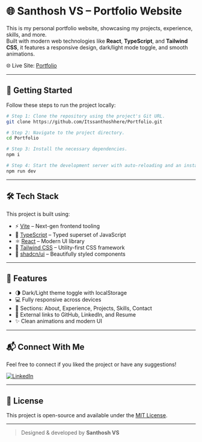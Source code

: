 
# 🌐 Santhosh VS – Portfolio Website

This is my personal portfolio website, showcasing my projects, experience, skills, and more.  
Built with modern web technologies like **React**, **TypeScript**, and **Tailwind CSS**, it features a responsive design, dark/light mode toggle, and smooth animations.

🌐 Live Site: [Portfolio](https://santhosh-vs-portfolio.vercel.app/)

---

## 🚀 Getting Started

Follow these steps to run the project locally:

```sh
# Step 1: Clone the repository using the project's Git URL.
git clone https://github.com/Itssanthoshhere/Portfolio.git

# Step 2: Navigate to the project directory.
cd Portfolio

# Step 3: Install the necessary dependencies.
npm i

# Step 4: Start the development server with auto-reloading and an instant preview.
npm run dev
````

---

## 🛠️ Tech Stack

This project is built using:

* ⚡ [Vite](https://vitejs.dev/) – Next-gen frontend tooling
* 📘 [TypeScript](https://www.typescriptlang.org/) – Typed superset of JavaScript
* ⚛️ [React](https://reactjs.org/) – Modern UI library
* 🎨 [Tailwind CSS](https://tailwindcss.com/) – Utility-first CSS framework
* 🧩 [shadcn/ui](https://ui.shadcn.com/) – Beautifully styled components

---

## 📌 Features

* 🌗 Dark/Light theme toggle with localStorage
* 💻 Fully responsive across devices
* 🧠 Sections: About, Experience, Projects, Skills, Contact
* 🔗 External links to GitHub, LinkedIn, and Resume
* ✨ Clean animations and modern UI

---

## 📬 Connect With Me

Feel free to connect if you liked the project or have any suggestions!

[![LinkedIn](https://img.shields.io/badge/LinkedIn-Connect-blue?style=flat\&logo=linkedin)](https://www.linkedin.com/in/thesanthoshvs)

---

## 📄 License

This project is open-source and available under the [MIT License](LICENSE).

---

> Designed & developed by **Santhosh VS**
